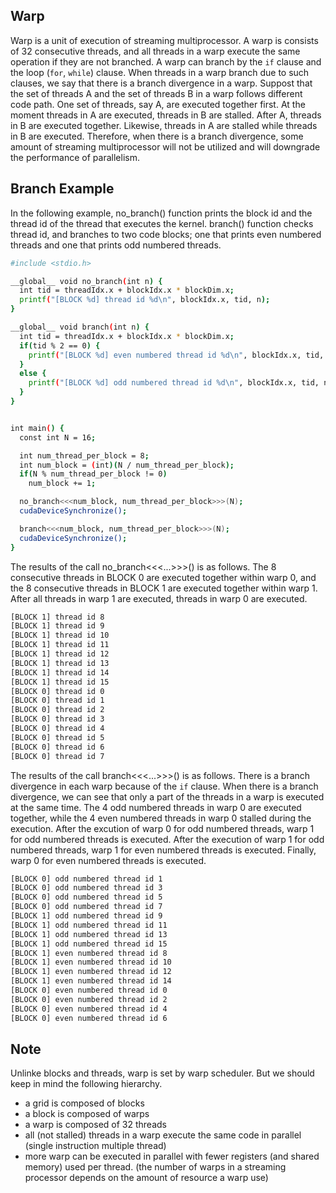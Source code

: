 ## Warp
Warp is a unit of execution of streaming multiprocessor.
A warp is consists of 32 consecutive threads, and all threads in a warp execute the same operation if they are not branched.
A warp can branch by the `if` clause and the loop (`for`, `while`) clause.
When threads in a warp branch due to such clauses, we say that there is a branch divergence in a warp.
Suppost that the set of threads A and the set of threads B in a warp follows different code path.
One set of threads, say A, are executed together first. At the moment threads in A are executed, threads in B are stalled.
After A, threads in B are executed together. Likewise, threads in A are stalled while threads in B are executed.
Therefore, when there is a branch divergence, some amount of streaming multiprocessor will not be utilized and will downgrade the performance of parallelism.

## Branch Example
In the following example, no_branch() function prints the block id and the thread id of the thread that executes the kernel.
branch() function checks thread id, and branches to two code blocks; one that prints even numbered threads and one that prints odd numbered threads.

```bash
#include <stdio.h>

__global__ void no_branch(int n) {
  int tid = threadIdx.x + blockIdx.x * blockDim.x;
  printf("[BLOCK %d] thread id %d\n", blockIdx.x, tid, n);
}

__global__ void branch(int n) {
  int tid = threadIdx.x + blockIdx.x * blockDim.x;
  if(tid % 2 == 0) {
    printf("[BLOCK %d] even numbered thread id %d\n", blockIdx.x, tid, n);
  }
  else {
    printf("[BLOCK %d] odd numbered thread id %d\n", blockIdx.x, tid, n);
  }
}


int main() {
  const int N = 16;

  int num_thread_per_block = 8;
  int num_block = (int)(N / num_thread_per_block);
  if(N % num_thread_per_block != 0)
    num_block += 1;

  no_branch<<<num_block, num_thread_per_block>>>(N);
  cudaDeviceSynchronize();

  branch<<<num_block, num_thread_per_block>>>(N);
  cudaDeviceSynchronize();
}
```

The results of the call no_branch<<<...>>>() is as follows. 
The 8 consecutive threads in BLOCK 0 are executed together within warp 0,
and the 8 consecutive threads in BLOCK 1 are executed together within warp 1.
After all threads in warp 1 are executed, threads in warp 0 are executed.

```bash
[BLOCK 1] thread id 8
[BLOCK 1] thread id 9
[BLOCK 1] thread id 10
[BLOCK 1] thread id 11
[BLOCK 1] thread id 12
[BLOCK 1] thread id 13
[BLOCK 1] thread id 14
[BLOCK 1] thread id 15
[BLOCK 0] thread id 0
[BLOCK 0] thread id 1
[BLOCK 0] thread id 2
[BLOCK 0] thread id 3
[BLOCK 0] thread id 4
[BLOCK 0] thread id 5
[BLOCK 0] thread id 6
[BLOCK 0] thread id 7
```

The results of the call branch<<<...>>>() is as follows.
There is a branch divergence in each warp because of the `if` clause.
When there is a branch divergence, we can see that only a part of the threads in a warp is executed at the same time.
The 4 odd numbered threads in warp 0 are executed together, while the 4 even numbered threads in warp 0 stalled during the execution.
After the excution of warp 0 for odd numbered threads, warp 1 for odd numbered threads is executed.
After the execution of warp 1 for odd numbered threads, warp 1 for even numbered threads is executed. Finally, warp 0 for even numbered threads is executed.

```bash
[BLOCK 0] odd numbered thread id 1
[BLOCK 0] odd numbered thread id 3
[BLOCK 0] odd numbered thread id 5
[BLOCK 0] odd numbered thread id 7
[BLOCK 1] odd numbered thread id 9
[BLOCK 1] odd numbered thread id 11
[BLOCK 1] odd numbered thread id 13
[BLOCK 1] odd numbered thread id 15
[BLOCK 1] even numbered thread id 8
[BLOCK 1] even numbered thread id 10
[BLOCK 1] even numbered thread id 12
[BLOCK 1] even numbered thread id 14
[BLOCK 0] even numbered thread id 0
[BLOCK 0] even numbered thread id 2
[BLOCK 0] even numbered thread id 4
[BLOCK 0] even numbered thread id 6
```


## Note
Unlinke blocks and threads, warp is set by warp scheduler.
But we should keep in mind the following hierarchy.
- a grid is composed of blocks
- a block is composed of warps
- a warp is composed of 32 threads
- all (not stalled) threads in a warp execute the same code in parallel (single instruction multiple thread)
- more warp can be executed in parallel with fewer registers (and shared memory) used per thread. (the number of warps in a streaming processor depends on the amount of resource a warp use)
